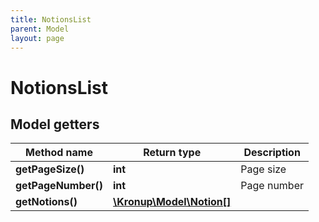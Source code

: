 ```yaml
---
title: NotionsList
parent: Model
layout: page
---
```


# NotionsList

## Model getters

Method name | Return type | Description
------------ | ------------- | -------------
**getPageSize()** | **int** | Page size
**getPageNumber()** | **int** | Page number
**getNotions()** | [**\Kronup\Model\Notion[]**](../Notion) | 

